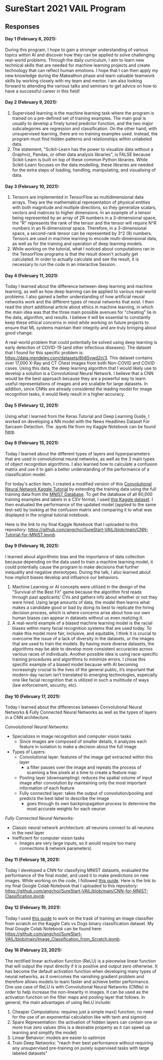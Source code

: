 # SureStart 2021 VAIL Program

## Responses

#### Day 1 (February 8, 2021):
During this program, I hope to gain a stronger understanding of various topics within AI and discover how they can be applied to solve challenging real-world problems. Through the daily curriculum, I aim to learn new technical skills that are needed for machine learning projects and create technology that can reflect human emotions. I hope that I can then apply my new knowledge during the Makeathon phase and learn valuable teamwork skills by working closely with my team and mentor. I am also looking forward to attending the various talks and seminars to get advice on how to have a successful career in this field!

#### Day 2 (February 9, 2021): 
1. Supervised learning is the machine learning task where the program is trained on a pre-defined set of training examples. The main goal is usually to develop a finely tuned predictor function, and the two major subcategories are regression and classification. On the other hand, with unsupervised learning, there are no training examples used. Instead, the program must find hidden patterns and relationships within unlabeled data.
2. The statement, "Scikit-Learn has the power to visualize data without a Graphviz, Pandas, or other data analysis libraries", is FALSE because Scikit-Learn is built on top of these common Python libraries. While Scikit-Learn focuses on the data modelling, these libraries are needed for the extra steps of loading, handling, manipulating, and visualising of data.

#### Day 3 (February 10, 2021):
1. Tensors are implemented in TensorFlow as multidimensional data arrays. They are the mathematical representation of physical entities with both magnitude and multiple directions, so they generalize scalars, vectors and matrices to higher dimensions. In an example of a tensor being represented by an array of 2R numbers in a 3-dimensional space, the "R" represents the rank of the tensor and the tensor will require N^R numbers in an N-dimensional space. Therefore, in a 3-dimensional space, a second-rank tensor can be represented by 3^2 (9) numbers. Tensors are used in machine learning to encode multi-dimensional data, as well as for the training and operation of deep learning models.
2. While working on the tutorial, what I noticed about computations ran in the TensorFlow programs is that the result doesn't actually get calculated. In order to actually calculate and see the result, it is necessary to run the code in an interactive Session.

#### Day 4 (February 11, 2021):
Today I learned about the difference between deep learning and machine learning, as well as how deep learning can be applied to various real-world problems. I also gained a better understanding of how artificial neural networks work and the different types of neural networks that exist. I then read the short additional article about ethics in machine learning, in which the main idea was that the three main possible avenues for "cheating" lie in the data, algorithm, and results. I believe it will be essential to constantly keep these ethical concerns in mind while working on future projects to ensure that ML systems maintain their integrity and are truly bringing about good change.

A real-world problem that could potentially be solved using deep learning is early detection of COVID-19 (and other infectious diseases). The dataset that I found for this specific problem is: https://data.mendeley.com/datasets/8h65ywd2jr/3. This dataset contains over 17,000 X-Ray and CT Chest images from both Non-COVID and COVID cases. Using this data, the deep learning algorithm that I would likely use to develop a solution is a Convolutional Neural Network. I believe that a CNN would be the best approach because they are a powerful way to learn useful representations of images and are scalable for large datasets. In addition, since CNNs are already considered the leading model for image recognition tasks, it would likely result in a higher accuracy.

#### Day 5 (February 12, 2021):
Using what I learned from the Keras Tutorial and Deep Learning Guide, I worked on developing a NN model with the News Headlines Dataset For Sarcasm Detection. The .ipynb file from my Kaggle Notebook can be found [here](https://github.com/angchoi/SureStart-VAIL/blob/main/Sarcasm-Detection.ipynb).

#### Day 8 (February 15, 2021): 
Today I learned about the different types of layers and hyperparameters that are used in convolutional neural networks, as well as the 3 main types of object recognition algorithms. I also learned how to calculate a confusion matrix and use it to gain a better understanding of the performance of a classification model.

For today's action item, I created a modified version of this [Convolutional Neural Network Kaggle Tutorial](https://www.kaggle.com/kanncaa1/convolutional-neural-network-cnn-tutorial) by extending the training data using the full training data from the [MNIST Database](http://yann.lecun.com/exdb/mnist/). To get the database of all 60,000 training examples and labels in a CSV format, I used [this Kaggle dataset](https://www.kaggle.com/oddrationale/mnist-in-csv?select=mnist_train.csv). I then evaluated the performance of the updated model (applied to the same test-set) by looking at the confusion matrix and comparing it to what was displayed in the original tutorial notebook.

Here is the link to my final Kaggle Notebook that I uploaded to this repository: https://github.com/angchoi/SureStart-VAIL/blob/main/CNN-Tutorial-for-MNIST.ipynb

#### Day 9 (February 16, 2021): 
I learned about algorithmic bias and the importance of data collection because depending on the data used to train a machine learning model, it could potentially cause the program to make decisions that further inequality and negative stereotypes. During the talk, I also learned about how implicit biases develop and influence our behaviors.
1. Machine Learning or AI concepts were utilized in the design of the "Survival of the Best Fit" game because the algorithm first reads through past applicants' CVs and gathers info about whether or not they were hired. Using large amounts of data, the model then learns what makes a candidate good or bad by doing its best to replicate the hiring decision process, which is where concerns arise about how our own human biases can appear in datasets without us even realizing it.
2. A real-world example of a biased machine learning model is the racial biases within many facial recognition systems that are used today. To make this model more fair, inclusive, and equitable, I think it is crucial to overcome the issue of a lack of diversity in the datasets, or the images that are used to train the models. By having more diverse datasets, the algorithms may be able to develop more consistent accuracies across various races of individuals. Another possible idea is using race-specific training procedures and algorithms to minimize errors. I chose this specific example of a biased model because with AI becoming increasingly crucial to the lives of the general public, it’s important that modern-day racism isn’t translated to emerging technologies, especially one like facial recognition that is utilized in such a multitude of ways (law enforcement, security, etc).

#### Day 10 (February 17, 2021): 
Today I learned about the differences between Convolutional Neural Networks & Fully Connected Neural Networks as well as the types of layers in a CNN architecture.

*Convolutional Neural Networks:*
* Specializes in image recognition and computer vision tasks
  * Since images are composed of smaller details, it analyzes each feature in isolation to make a decision about the full image 
* Types of Layers:
  * Convolutional layer: features of the image get extracted within this layer
    * a filter passes over the image and repeats the process of scanning a few pixels at a time to create a feature map
  * Pooling layer (downsampling): reduces the spatial volume of input image after convolution by maintaining only the most important information of each feature
  * Fully connected layer: takes the output of convolution/pooling and predicts the best label to describe the image
    *  goes through its own backpropagation process to determine the most accurate weights for each neuron

*Fully Connected Neural Networks:*
* Classic neural network architecture: all neurons connect to all neurons in the next layer
* Inefficient for computer vision tasks 
  * Images are very large inputs, so it would require too many connections & network parameters)

#### Day 11 (February 18, 2021):
Today I developed a CNN for classifying MNIST datasets, evaluated the performance of the final model, and used it to make predictions on new images. While working on the code, I followed [this guide](https://machinelearningmastery.com/how-to-develop-a-convolutional-neural-network-from-scratch-for-mnist-handwritten-digit-classification/). Here is the link to my final Google Colab Notebook that I uploaded to this repository: https://github.com/angchoi/SureStart-VAIL/blob/main/CNN-for-MNIST-Classification.ipynb

#### Day 12 (February 19, 2021):
Today I used [this guide](https://keras.io/examples/vision/image_classification_from_scratch/) to work on the trask of training an image classifier from scratch on the Kaggle Cats vs Dogs binary classification dataset. My final Google Colab Notebook can be found here: https://github.com/angchoi/SureStart-VAIL/blob/main/Image_Classification_from_Scratch.ipynb.

#### Day 16 (February 23, 2021):
The rectified linear activation function (ReLU) is a piecewise linear function that will output the input directly if it is positive and output zero otherwise. It has become the default activation function when developing many types of neural networks, as it overcomes the vanishing gradient problem and therefore allows models to learn faster and achieve better performance. One use case of ReLU is with Convolutional Neural Networks (CNNs) in order to help increase the non-linearity in images. It can be used as the activation function on the filter maps and pooling layer that follows. In general, the main advantages of using ReLU include:
1. Cheaper Computations: requires just a simple max() function; no need for the use of an exponential calculation like with tanh and sigmoid
2. Spare Representation: the activation of hidden layers can contain one or more true zero values (this is a desirable property as it can speed up learning and simplify the model)
3. Linear Behavior: models are easier to optimize
4. Train Deep Networks: "reach their best performance without requiring any unsupervised pre-training on purely supervised tasks with large labeled datasets"
